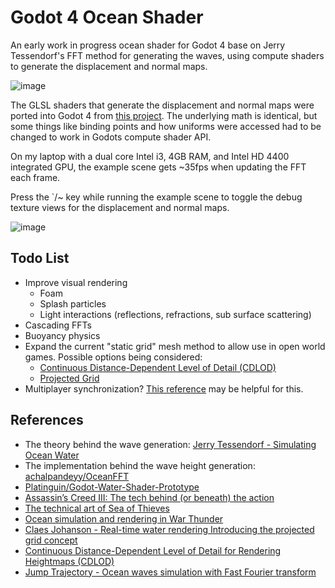 # Godot 4 Ocean Shader
An early work in progress ocean shader for Godot 4 base on Jerry Tessendorf's
FFT method for generating the waves, using compute shaders to generate the
displacement and normal maps.

![image](https://user-images.githubusercontent.com/118585625/202946339-b6fd51ac-e242-4c2b-b645-ba96b89f352a.png)

The GLSL shaders that generate the displacement and normal maps were ported into
Godot 4 from [this project](https://github.com/achalpandeyy/OceanFFT). The
underlying math is identical, but some things like binding points and how
uniforms were accessed had to be changed to work in Godots compute shader API.

On my laptop with a dual core Intel i3, 4GB RAM, and Intel HD 4400 integrated
GPU, the example scene gets ~35fps when updating the FFT each frame.

Press the `/~ key while running the example scene to toggle the debug texture
views for the displacement and normal maps.

![image](https://user-images.githubusercontent.com/118585625/202946456-cb15ffcd-fe53-4d58-ba8c-a0fb1bb73b00.png)

## Todo List
- Improve visual rendering
  - Foam
  - Splash particles
  - Light interactions (reflections, refractions, sub surface scattering)
- Cascading FFTs
- Buoyancy physics
- Expand the current "static grid" mesh method to allow use in open world games. Possible options being considered:
  - [Continuous Distance-Dependent Level of Detail (CDLOD)](https://github.com/fstrugar/CDLOD/blob/master/cdlod_paper_latest.pdf)
  - [Projected Grid](https://fileadmin.cs.lth.se/graphics/theses/projects/projgrid/projgrid-lq.pdf)
- Multiplayer synchronization? [This reference](https://developer.download.nvidia.com/assets/gameworks/downloads/regular/events/cgdc15/CGDC2015_ocean_simulation_en.pdf) may be helpful for this.

## References
- The theory behind the wave generation: [Jerry Tessendorf - Simulating Ocean Water](https://people.computing.clemson.edu/~jtessen/reports/papers_files/coursenotes2004.pdf)
- The implementation behind the wave height generation: [achalpandeyy/OceanFFT](https://github.com/achalpandeyy/OceanFFT)
- [Platinguin/Godot-Water-Shader-Prototype](https://github.com/Platinguin/Godot-Water-Shader-Prototype/)
- [Assassin’s Creed III: The tech behind (or beneath) the action](https://www.fxguide.com/fxfeatured/assassins-creed-iii-the-tech-behind-or-beneath-the-action/)
- [The technical art of Sea of Thieves](https://dl.acm.org/doi/10.1145/3214745.3214820)
- [Ocean simulation and rendering in War Thunder](https://developer.download.nvidia.com/assets/gameworks/downloads/regular/events/cgdc15/CGDC2015_ocean_simulation_en.pdf)
- [Claes Johanson - Real-time water rendering Introducing the projected grid concept](https://fileadmin.cs.lth.se/graphics/theses/projects/projgrid/projgrid-lq.pdf)
- [Continuous Distance-Dependent Level of Detail for Rendering Heightmaps (CDLOD)](https://github.com/fstrugar/CDLOD/blob/master/cdlod_paper_latest.pdf)
- [Jump Trajectory - Ocean waves simulation with Fast Fourier transform](https://www.youtube.com/watch?v=kGEqaX4Y4bQ)
